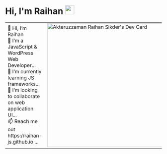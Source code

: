 # Hi, I'm Raihan <img src="https://github.com/TheDudeThatCode/TheDudeThatCode/blob/master/Assets/Hi.gif" width="29px">




<table>
<tr>
  <td>
👋 Hi, I’m Raihan<br>
👀 I’m a JavaScript & WordPress Web Developer...<br>
🌱 I’m currently learning JS frameworks...<br>
💞️ I’m looking to collaborate on web application UI...<br>
📫 Reach me out https://raihan-js.github.io ...<br>
<td>
   <a href="https://app.daily.dev/Raihan_js"><img src="https://api.daily.dev/devcards/cc40c6a0b6cd42b793a01b7453fbe995.png?r=oav" width="400" alt="Akteruzzaman Raihan Sikder's Dev Card"/></a>
  </td>

</tr>
</table>
